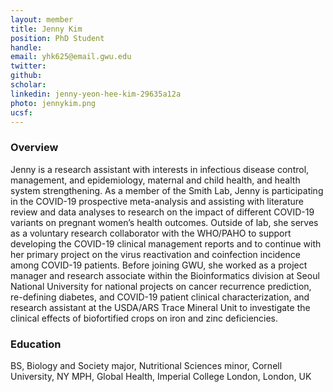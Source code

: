 ```yaml
---
layout: member
title: Jenny Kim
position: PhD Student
handle: 
email: yhk625@email.gwu.edu
twitter:
github:
scholar: 
linkedin: jenny-yeon-hee-kim-29635a12a
photo: jennykim.png
ucsf: 
---
```


### Overview

Jenny is a research assistant with interests in infectious disease 
control, management, and epidemiology, maternal and child health, and 
health system strengthening. As a member of the Smith Lab, Jenny is 
participating in the COVID-19 prospective meta-analysis and assisting with 
literature review and data analyses to research on the impact of different 
COVID-19 variants on pregnant women’s health outcomes. Outside of lab, 
she serves as a voluntary research collaborator with the WHO/PAHO to 
support developing the COVID-19 clinical management reports and to 
continue with her primary project on the virus reactivation and coinfection 
incidence among COVID-19 patients. Before joining GWU, she worked as a 
project manager and research associate within the Bioinformatics division at 
Seoul National University for national projects on cancer recurrence 
prediction, re-defining diabetes, and COVID-19 patient clinical 
characterization, and research assistant at the USDA/ARS Trace Mineral Unit 
to investigate the clinical effects of biofortified crops on iron and zinc 
deficiencies.

### Education

BS, Biology and Society major, Nutritional Sciences minor, Cornell University, NY
MPH, Global Health, Imperial College London, London, UK 